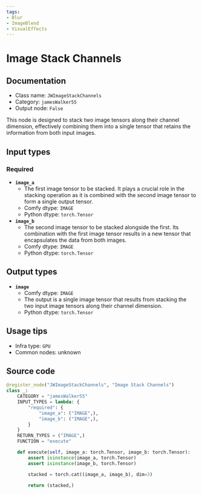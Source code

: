 ```yaml
---
tags:
- Blur
- ImageBlend
- VisualEffects
---
```


# Image Stack Channels
## Documentation
- Class name: `JWImageStackChannels`
- Category: `jamesWalker55`
- Output node: `False`

This node is designed to stack two image tensors along their channel dimension, effectively combining them into a single tensor that retains the information from both input images.
## Input types
### Required
- **`image_a`**
    - The first image tensor to be stacked. It plays a crucial role in the stacking operation as it is combined with the second image tensor to form a single output tensor.
    - Comfy dtype: `IMAGE`
    - Python dtype: `torch.Tensor`
- **`image_b`**
    - The second image tensor to be stacked alongside the first. Its combination with the first image tensor results in a new tensor that encapsulates the data from both images.
    - Comfy dtype: `IMAGE`
    - Python dtype: `torch.Tensor`
## Output types
- **`image`**
    - Comfy dtype: `IMAGE`
    - The output is a single image tensor that results from stacking the two input image tensors along their channel dimension.
    - Python dtype: `torch.Tensor`
## Usage tips
- Infra type: `GPU`
- Common nodes: unknown


## Source code
```python
@register_node("JWImageStackChannels", "Image Stack Channels")
class _:
    CATEGORY = "jamesWalker55"
    INPUT_TYPES = lambda: {
        "required": {
            "image_a": ("IMAGE",),
            "image_b": ("IMAGE",),
        }
    }
    RETURN_TYPES = ("IMAGE",)
    FUNCTION = "execute"

    def execute(self, image_a: torch.Tensor, image_b: torch.Tensor):
        assert isinstance(image_a, torch.Tensor)
        assert isinstance(image_b, torch.Tensor)

        stacked = torch.cat((image_a, image_b), dim=3)

        return (stacked,)

```
